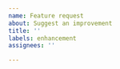 ```yaml
---
name: Feature request
about: Suggest an improvement
title: ''
labels: enhancement
assignees: ''

---
```


<!--
Thanks for filing an issue! I appreciate you taking the time to help improve Synology Download Manager. Please provide any information you see fit to describe your idea below.
-->
